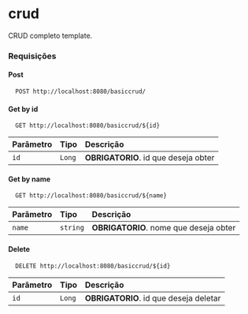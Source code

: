 # crud
CRUD completo template.
### Requisições
#### Post

```http
  POST http://localhost:8080/basiccrud/
```


#### Get by id

```http
  GET http://localhost:8080/basiccrud/${id}
```

| Parâmetro | Tipo     | Descrição                |
| :-------- | :------- | :------------------------- |
| `id` | `Long` | **OBRIGATORIO**. id que deseja obter |

#### Get by name

```http
  GET http://localhost:8080/basiccrud/${name}
```

| Parâmetro | Tipo     | Descrição                |
| :-------- | :------- | :-------------------------------- |
| `name`      | `string` | **OBRIGATORIO**. nome que deseja obter  |

#### Delete

```http
  DELETE http://localhost:8080/basiccrud/${id}
```

| Parâmetro | Tipo     | Descrição                |
| :-------- | :------- | :-------------------------------- |
| `id`      | `Long` | **OBRIGATORIO**. id que deseja deletar  |
